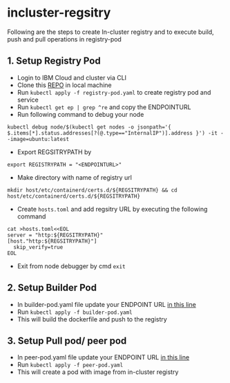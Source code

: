 # incluster-regsitry
Following are the steps to create In-cluster registry and to execute build, push and pull operations in registry-pod

## 1. Setup Registry Pod

-  Login to IBM Cloud and cluster via CLI
-  Clone this [REPO](https://github.com/sudharshanibm3/incluster-regsitry) in local machine 
-  Run `kubectl apply -f registry-pod.yaml` to create registry pod and service
-  Run `kubectl get ep | grep ^re` and copy the ENDPOINTURL
-  Run following command to debug your node
```
kubectl debug node/$(kubectl get nodes -o jsonpath='{ $.items[*].status.addresses[?(@.type=="InternalIP")].address }') -it --image=ubuntu:latest
```
- Export REGSITRYPATH by
```
export REGISTRYPATH = "<ENDPOINTURL>"
```
- Make directory with name of registry url
```
mkdir host/etc/containerd/certs.d/${REGSITRYPATH} && cd host/etc/containerd/certs.d/${REGSITRYPATH}
``` 
- Create `hosts.toml` and add regsitry URL by executing the following command
```
cat >hosts.toml<<EOL
server = "http:${REGSITRYPATH}"
[host."http:${REGSITRYPATH}"]
  skip_verify=true
EOL
```
- Exit from node debugger by cmd `exit`

## 2. Setup Builder Pod
- In builder-pod.yaml file update your ENDPOINT URL [in this line](https://github.com/sudharshanibm3/incluster-regsitry/blob/main/builder-pod.yaml#L9)
-  Run `kubectl apply -f builder-pod.yaml`
-  This will build the dockerfile and push to the registry

## 3. Setup Pull pod/ peer pod
- In peer-pod.yaml file update your ENDPOINT URL [in this line](https://github.com/sudharshanibm3/incluster-regsitry/blob/main/peer-pod.yaml#L8)
- Run `kubectl apply -f peer-pod.yaml`
- This will create a pod with image from in-cluster registry
